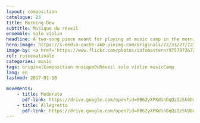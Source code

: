 ```yaml
---
layout: composition
catalogue: 23
title: Morning Dew
subtitle: Musique du réveil
ensemble: solo violin
headline: A two-song piece meant for playing at music camp in the morning as a wakeup call.
hero-image: https://s-media-cache-ak0.pinimg.com/originals/72/33/27/723327f8ea4408e9594281761ca35d2d.jpg
image-by: <a href='https://www.flickr.com/photos/infomastern/9757072672/in/photolist-fScxLU-9btWeY-66SWb4-4J6Kha-LMxKJ-fMH7TK-pJj4ZA-oEjH7k-rAZEx-7B6CqK-pJ9QjW-fxvFPo-apWxYu-S3r7c-XPepc-8tSTfs-S3r7F-nExSSL-8zpdkC-ggyCHG-34zMGG-4ykfj-ggz7QU-4DMZmk-nM1K5v-5z7fms-fMH82k-dvtbQt-cd6Y35-qGqK6r-amnySs-cd6XV3-3KGMSW-oUoRs-nCLZyG-qxNeb4-nmREnc-nhczXT-bVku4d-6FDhdk-cak6Df-pSj7Y8-3nRiHs-pcpmbb-93f9Jb-3nLK6M-rxhzHi-7B6CRi-qvqSRJ-6wbYg' target='_new'>Dew</a> by Susanne Nilsson
ref: roseematinale
categories: music
tags: originalComposition musiqueDuRéveil solo violin musicCamp
lang: en
lastmod: 2017-01-18

movements:
    - title: Moderato
      pdf-link: https://drive.google.com/open?id=0B6ZyXPKdihDqQzIzSk9DaktQOVE&authuser=0
    - title: Allegretto
      pdf-link: https://drive.google.com/open?id=0B6ZyXPKdihDqQzIzSk9DaktQOVE&authuser=0
---
```

